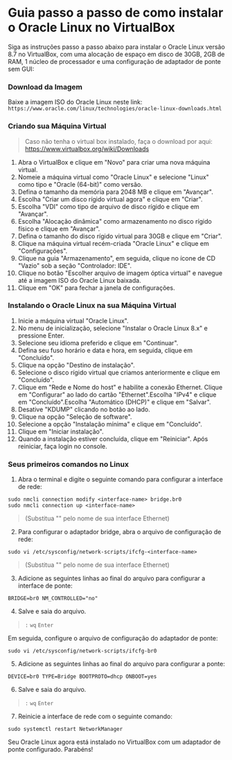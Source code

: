 # Guia passo a passo de como instalar o Oracle Linux no VirtualBox

Siga as instruções passo a passo abaixo para instalar o Oracle Linux versão 8.7 no VirtualBox, com uma alocação de espaço em disco de 30GB, 2GB de RAM, 1 núcleo de processador e uma configuração de adaptador de ponte sem GUI:

### Download da Imagem
Baixe a imagem ISO do Oracle Linux neste link: `https://www.oracle.com/linux/technologies/oracle-linux-downloads.html`

### Criando sua Máquina Virtual

> Caso não tenha o virtual box instalado, faça o download por aqui: https://www.virtualbox.org/wiki/Downloads

1. Abra o VirtualBox e clique em "Novo" para criar uma nova máquina virtual.
2. Nomeie a máquina virtual como "Oracle Linux" e selecione "Linux" como tipo e "Oracle (64-bit)" como versão.
3. Defina o tamanho da memória para 2048 MB e clique em "Avançar".
4. Escolha "Criar um disco rígido virtual agora" e clique em "Criar".
5. Escolha "VDI" como tipo de arquivo de disco rígido e clique em "Avançar".
6. Escolha "Alocação dinâmica" como armazenamento no disco rígido físico e clique em "Avançar".
7. Defina o tamanho do disco rígido virtual para 30GB e clique em "Criar".
8. Clique na máquina virtual recém-criada "Oracle Linux" e clique em "Configurações".
9. Clique na guia "Armazenamento", em seguida, clique no ícone de CD "Vazio" sob a seção "Controlador: IDE".
10. Clique no botão "Escolher arquivo de imagem óptica virtual" e navegue até a imagem ISO do Oracle Linux baixada.
11. Clique em "OK" para fechar a janela de configurações.

### Instalando o Oracle Linux na sua Máquina Virtual
 
1. Inicie a máquina virtual "Oracle Linux".
2. No menu de inicialização, selecione "Instalar o Oracle Linux 8.x" e pressione Enter.
3. Selecione seu idioma preferido e clique em "Continuar".
4. Defina seu fuso horário e data e hora, em seguida, clique em "Concluído".
5. Clique na opção "Destino de instalação".
6. Selecione o disco rígido virtual que criamos anteriormente e clique em "Concluído".
7. Clique em "Rede e Nome do host" e habilite a conexão Ethernet. Clique em "Configurar" ao lado do cartão "Ethernet".Escolha "IPv4" e clique em "Concluído".Escolha "Automático (DHCP)" e clique em "Salvar".
8. Desative "KDUMP" clicando no botão ao lado.
9. Clique na opção "Seleção de software".
10. Selecione a opção "Instalação mínima" e clique em "Concluído".
11. Clique em "Iniciar instalação".
12. Quando a instalação estiver concluída, clique em "Reiniciar". Após reiniciar, faça login no console.

### Seus primeiros comandos no Linux
1. Abra o terminal e digite o seguinte comando para configurar a interface de rede: 
```
sudo nmcli connection modify <interface-name> bridge.br0
sudo nmcli connection up <interface-name>
```
> (Substitua "<interface-name>" pelo nome de sua interface Ethernet)

2. Para configurar o adaptador bridge, abra o arquivo de configuração de rede:

` sudo vi /etc/sysconfig/network-scripts/ifcfg-<interface-name> `

> (Substitua "<interface-name>" pelo nome de sua interface Ethernet)

3. Adicione as seguintes linhas ao final do arquivo para configurar a interface de ponte:

`
  BRIDGE=br0
  NM_CONTROLLED="no"
`

4. Salve e saia do arquivo.
> `:` `wq` `Enter`

Em seguida, configure o arquivo de configuração do adaptador de ponte:

  `sudo vi /etc/sysconfig/network-scripts/ifcfg-br0`

5. Adicione as seguintes linhas ao final do arquivo para configurar a ponte:

`DEVICE=br0
TYPE=Bridge
BOOTPROTO=dhcp
ONBOOT=yes`

6. Salve e saia do arquivo.
> `:` `wq` `Enter`
7. Reinicie a interface de rede com o seguinte comando:

`sudo systemctl restart NetworkManager`

Seu Oracle Linux agora está instalado no VirtualBox com um adaptador de ponte configurado. Parabéns!

